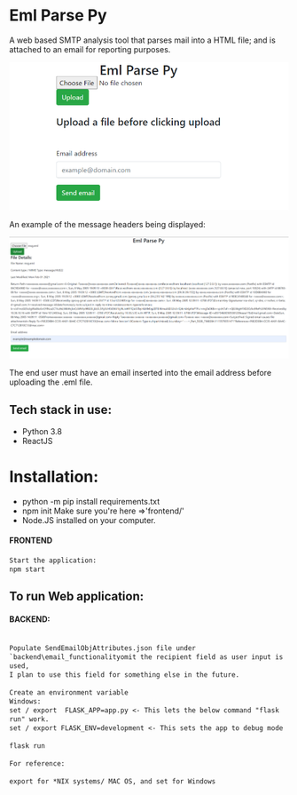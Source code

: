 # Eml Parse Py 

 A web based SMTP analysis tool that parses mail into a HTML file; and is attached to an email for reporting purposes.
 
 
![Eml Parse Py](eml_parse_py.png)


An example of the message headers being displayed:

![Eml Parse Py Headers](eml_parse_py_headers.png)

The end user must have an email inserted into the email address before uploading the .eml file. 

## Tech stack in use:

- Python 3.8
- ReactJS 

# Installation:

- python -m pip install requirements.txt
- npm init Make sure you're here =>'frontend/'
- Node.JS installed on your computer.

#### FRONTEND 

```
Start the application:
npm start 
```

## To run Web application:
#### BACKEND: 

```

Populate SendEmailObjAttributes.json file under `backend\email_functionalityomit the recipient field as user input is used, 
I plan to use this field for something else in the future.
 
Create an environment variable 
Windows:
set / export  FLASK_APP=app.py <- This lets the below command "flask run" work.
set / export FLASK_ENV=development <- This sets the app to debug mode 

flask run

For reference:

export for *NIX systems/ MAC OS, and set for Windows
```



